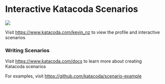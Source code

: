 # Interactive Katacoda Scenarios

[![](http://shields.katacoda.com/katacoda/kevin_nz/count.svg)](https://www.katacoda.com/kevin_nz "Get your profile on Katacoda.com")

Visit https://www.katacoda.com/kevin_nz to view the profile and interactive scenarios

### Writing Scenarios
Visit https://www.katacoda.com/docs to learn more about creating Katacoda scenarios

For examples, visit https://github.com/katacoda/scenario-example

